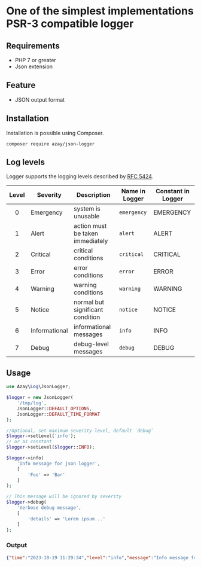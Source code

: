 # One of the simplest implementations PSR-3 compatible logger

## Requirements

- PHP 7 or greater
- Json extension

## Feature
- JSON output format

## Installation

Installation is possible using Composer.

```shell
composer require azay/json-logger
```

## Log levels
Logger supports the logging levels described by [RFC 5424](https://datatracker.ietf.org/doc/html/rfc5424).

| Level  |Severity|Description|Name in Logger| Constant in Logger |
|:------:|-|-|-|-------------|
|   0    |Emergency|system is unusable|`emergency`| EMERGENCY |
|   1    |Alert|action must be taken immediately|`alert`| ALERT       |
|   2    |Critical|critical conditions|`critical`| CRITICAL    |
|   3    |Error|error conditions|`error`| ERROR       |
|   4    |Warning|warning conditions|`warning`| WARNING     |
|   5    |Notice|normal but significant condition|`notice`| NOTICE      |
|   6    |Informational|informational messages|`info`| INFO        |
|   7    |Debug|debug-level messages|`debug`| DEBUG       |

## Usage
```php
use Azay\Log\JsonLogger;

$logger = new JsonLogger(
    '/tmp/log',
    JsonLogger::DEFAULT_OPTIONS,
    JsonLogger::DEFAULT_TIME_FORMAT
);

//Optional, set maximum severity level, default `debug`
$logger->setLevel('info');
// or as constant
$logger->setLevel($logger::INFO);

$logger->info(
    'Info message for json logger',
    [
        'Foo' => 'Bar'
    ]
);

// This message will be ignored by severity
$logger->debug(
    'Verbose debug message',
    [
        'details' => 'Lorem ipsum...'
    ]
);
```

### Output
```json
{"time":"2023-10-19 11:29:34","level":"info","message":"Info message for json logger","Foo":"Bar"}
```